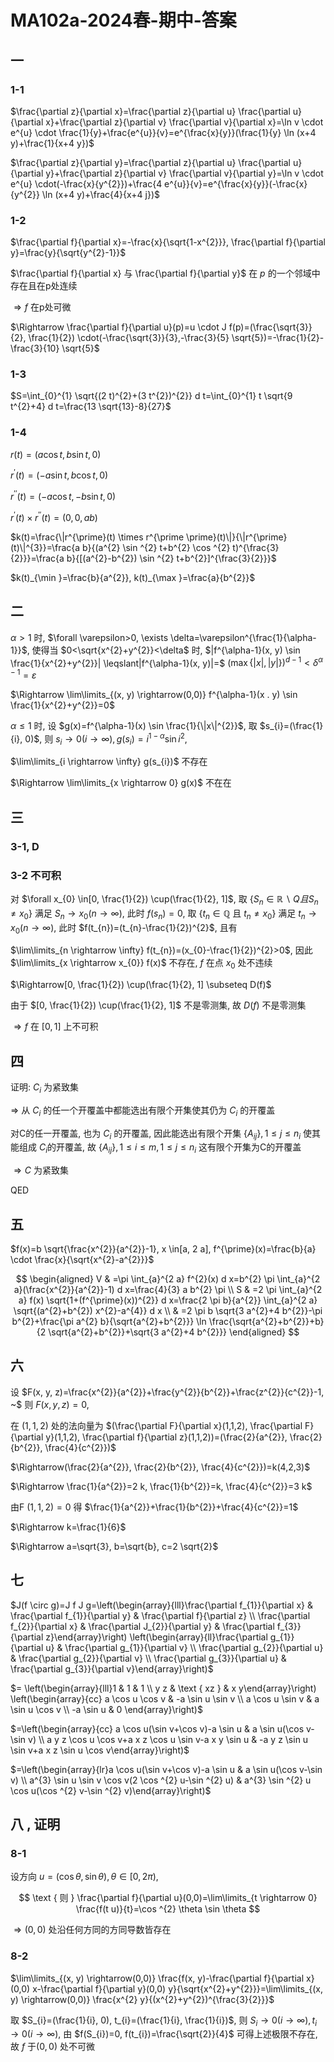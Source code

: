 # MA102a-2024春-期中-答案

## 一

### 1-1

$\frac{\partial z}{\partial x}=\frac{\partial z}{\partial u} \frac{\partial u}{\partial x}+\frac{\partial z}{\partial v} \frac{\partial v}{\partial x}=\ln v \cdot e^{u} \cdot \frac{1}{y}+\frac{e^{u}}{v}=e^{\frac{x}{y}}(\frac{1}{y} \ln (x+4 y)+\frac{1}{x+4 y})$

$\frac{\partial z}{\partial y}=\frac{\partial z}{\partial u} \frac{\partial u}{\partial y}+\frac{\partial z}{\partial v} \frac{\partial v}{\partial y}=\ln v \cdot e^{u} \cdot(-\frac{x}{y^{2}})+\frac{4 e^{u}}{v}=e^{\frac{x}{y}}(-\frac{x}{y^{2}} \ln (x+4 y)+\frac{4}{x+4 j})$

### 1-2

$\frac{\partial f}{\partial x}=-\frac{x}{\sqrt{1-x^{2}}}, \frac{\partial f}{\partial y}=\frac{y}{\sqrt{y^{2}-1}}$

$\frac{\partial f}{\partial x} 与 \frac{\partial f}{\partial y}$ 在 $p$ 的一个邻域中存在且在p处连续

$\Rightarrow f$ 在p处可微

$\Rightarrow \frac{\partial f}{\partial u}(p)=u \cdot J f(p)=(\frac{\sqrt{3}}{2}, \frac{1}{2}) \cdot(-\frac{\sqrt{3}}{3},-\frac{3}{5} \sqrt{5})=-\frac{1}{2}-\frac{3}{10} \sqrt{5}$

### 1-3

$S=\int_{0}^{1} \sqrt{(2 t)^{2}+(3 t^{2})^{2}} d t=\int_{0}^{1} t \sqrt{9 t^{2}+4} d t=\frac{13 \sqrt{13}-8}{27}$

### 1-4

$r(t)=(a \cos t, b \sin t, 0)$

$r^{\prime}(t)=(-a \sin t, b \cos t, 0)$

$r^{\prime \prime}(t)=(-a \cos t,-b \sin t, 0)$

$r^{\prime}(t) \times r^{\prime \prime}(t)=(0,0, a b)$

$k(t)=\frac{\|r^{\prime}(t) \times r^{\prime \prime}(t)\|}{\|r^{\prime}(t)\|^{3}}=\frac{a b}{(a^{2} \sin ^{2} t+b^{2} \cos ^{2} t)^{\frac{3}{2}}}=\frac{a b}{[(a^{2}-b^{2}) \sin ^{2} t+b^{2}]^{\frac{3}{2}}}$

$k(t)_{\min }=\frac{b}{a^{2}}, k(t)_{\max }=\frac{a}{b^{2}}$

## 二

$\alpha>1$ 时, $\forall \varepsilon>0, \exists \delta=\varepsilon^{\frac{1}{\alpha-1}}$, 使得当 $0<\sqrt{x^{2}+y^{2}}<\delta$ 时, $|f^{\alpha-1}(x, y) \sin \frac{1}{x^{2}+y^{2}}| \leqslant|f^{\alpha-1}(x, y)|=$ $(\operatorname{max}\{|x|,|y|\})^{d-1}<\delta^{\alpha-1}=\varepsilon$

$\Rightarrow \lim\limits_{(x, y) \rightarrow(0,0)} f^{\alpha-1}(x . y) \sin \frac{1}{x^{2}+y^{2}}=0$

$\alpha \leqslant 1$ 时, 设 $g(x)=f^{\alpha-1}(x) \sin \frac{1}{\|x\|^{2}}$, 取 $s_{i}=(\frac{1}{i}, 0)$, 则 $s_{i} \rightarrow 0(i \rightarrow \infty), g(s_{i})=i^{1-\alpha} \sin i^{2}$,

$\lim\limits_{i \rightarrow \infty} g(s_{i})$ 不存在

$\Rightarrow \lim\limits_{x \rightarrow 0} g(x)$ 不在在

## 三

### 3-1, D

### 3-2 不可积

对 $\forall x_{0} \in[0, \frac{1}{2}) \cup(\frac{1}{2}, 1]$, 取 $\{S_{n} \in \mathbb{R} \backslash Q 且 S_{n} \neq x_{0}\}$ 满足 $S_{n} \rightarrow x_{0}(n \rightarrow \infty)$, 此时 $f(s_{n})=0$, 取 $\{t_{n} \in \mathbb{Q}$ 且 $t_{n} \neq x_{0}\}$ 满足 $t_{n} \rightarrow x_{0}(n \rightarrow \infty)$, 此时 $f(t_{n})=(t_{n}-\frac{1}{2})^{2}$, 且有

$\lim\limits_{n \rightarrow \infty} f(t_{n})=(x_{0}-\frac{1}{2})^{2}>0$, 因此 $\lim\limits_{x \rightarrow x_{0}} f(x)$ 不存在, $f$ 在点 $x_{0}$ 处不违续

$\Rightarrow[0, \frac{1}{2}) \cup(\frac{1}{2}, 1] \subseteq D(f)$

由于 $[0, \frac{1}{2}) \cup(\frac{1}{2}, 1]$ 不是零测集, 故 $D(f)$ 不是零测集

$\Rightarrow f$ 在 $[0,1]$ 上不可积

## 四

证明: $C_{i}$ 为紧致集

$\Rightarrow$ 从 $C_{i}$ 的任一个开覆盖中都能选出有限个开集使其仍为 $C_{i}$ 的开覆盖

对C的任一开覆盖, 也为 $C_{i}$ 的开覆盖, 因此能选出有限个开集 $\{A_{i j}\}, 1 \leq j \leq n_{i}$ 使其能组成 $C_{i}$的开覆盖, 故 $\{A_{i j}\}, 1 \leq i \leq m, 1 \leq j \leq n_{i}$ 这有限个开集为C的开覆盖

$\Rightarrow C$ 为紧致集

$\operatorname{QED}$

## 五

$f(x)=b \sqrt{\frac{x^{2}}{a^{2}}-1}, x \in[a, 2 a], f^{\prime}(x)=\frac{b}{a} \cdot \frac{x}{\sqrt{x^{2}-a^{2}}}$

$$
\begin{aligned}
V & =\pi \int_{a}^{2 a} f^{2}(x) d x=b^{2} \pi \int_{a}^{2 a}(\frac{x^{2}}{a^{2}}-1) d x=\frac{4}{3} a b^{2} \pi \\
S & =2 \pi \int_{a}^{2 a} f(x) \sqrt{1+(f^{\prime}(x))^{2}} d x=\frac{2 \pi b}{a^{2}} \int_{a}^{2 a} \sqrt{(a^{2}+b^{2}) x^{2}-a^{4}} d x \\
& =2 \pi b \sqrt{3 a^{2}+4 b^{2}}-\pi b^{2}+\frac{\pi a^{2} b}{\sqrt{a^{2}+b^{2}}} \ln \frac{\sqrt{a^{2}+b^{2}}+b}{2 \sqrt{a^{2}+b^{2}}+\sqrt{3 a^{2}+4 b^{2}}}
\end{aligned}
$$

## 六

设 $F(x, y, z)=\frac{x^{2}}{a^{2}}+\frac{y^{2}}{b^{2}}+\frac{z^{2}}{c^{2}}-1, ~$ 则 $F(x, y, z)=0$,

在 $(1,1,2)$ 处的法向量为 $(\frac{\partial F}{\partial x}(1,1,2), \frac{\partial F}{\partial y}(1,1,2), \frac{\partial f}{\partial z}(1,1,2))=(\frac{2}{a^{2}}, \frac{2}{b^{2}}, \frac{4}{c^{2}})$

$\Rightarrow(\frac{2}{a^{2}}, \frac{2}{b^{2}}, \frac{4}{c^{2}})=k(4,2,3)$

$\Rightarrow \frac{1}{a^{2}}=2 k, \frac{1}{b^{2}}=k, \frac{4}{c^{2}}=3 k$

由F $(1,1,2)=0$ 得 $\frac{1}{a^{2}}+\frac{1}{b^{2}}+\frac{4}{c^{2}}=1$

$\Rightarrow k=\frac{1}{6}$

$\Rightarrow a=\sqrt{3}, b=\sqrt{b}, c=2 \sqrt{2}$

## 七

$J(f \circ g)=J f J g=\left(\begin{array}{lll}\frac{\partial f_{1}}{\partial x} & \frac{\partial f_{1}}{\partial y} & \frac{\partial f}{\partial z} \\
\frac{\partial f_{2}}{\partial x} & \frac{\partial J_{2}}{\partial y} & \frac{\partial f_{3}}{\partial z}\end{array}\right)
\left(\begin{array}{ll}\frac{\partial g_{1}}{\partial u} & \frac{\partial g_{1}}{\partial v} \\
\frac{\partial g_{2}}{\partial u} & \frac{\partial g_{2}}{\partial v} \\
\frac{\partial g_{3}}{\partial u} & \frac{\partial g_{3}}{\partial v}\end{array}\right)$

$= \left(\begin{array}{lll}1 & 1 & 1 \\
y z & \text { xz } & x y\end{array}\right)
\left(\begin{array}{cc}
a \cos u \cos v & -a \sin u \sin v \\
a \cos u \sin v & a \sin u \cos v \\
-a \sin u & 0
\end{array}\right)$

$=\left(\begin{array}{cc}
a \cos u(\sin v+\cos v)-a \sin u & a \sin u(\cos v-\sin v) \\
a y z \cos u \cos v+a x z \cos u \sin v-a x y \sin u & -a y z \sin u \sin v+a x z \sin u \cos v\end{array}\right)$

$=\left(\begin{array}{lr}a \cos u(\sin v+\cos v)-a \sin u & a \sin u(\cos v-\sin v) \\
a^{3} \sin u \sin v \cos v(2 \cos ^{2} u-\sin ^{2} u) & a^{3} \sin ^{2} u \cos u(\cos ^{2} v-\sin ^{2} v)\end{array}\right)$

## 八 , 证明

### 8-1

设方向 $u=(\cos \theta, \sin \theta), \theta \in[0,2 \pi)$,

$$
\text { 则 } \frac{\partial f}{\partial u}(0,0)=\lim\limits_{t \rightarrow 0} \frac{f(t u)}{t}=\cos ^{2} \theta \sin \theta
$$

$\Rightarrow(0,0)$ 处沿任何方同的方同导数皆存在

### 8-2

$\lim\limits_{(x, y) \rightarrow(0,0)} \frac{f(x, y)-\frac{\partial f}{\partial x}(0,0) x-\frac{\partial f}{\partial y}(0,0) y}{\sqrt{x^{2}+y^{2}}}=\lim\limits_{(x, y) \rightarrow(0,0)} \frac{x^{2} y}{(x^{2}+y^{2})^{\frac{3}{2}}}$

取 $S_{i}=(\frac{1}{i}, 0), t_{i}=(\frac{1}{i}, \frac{1}{i})$, 则 $S_{i} \rightarrow 0(i \rightarrow \infty), t_{i} \rightarrow 0(i \rightarrow \infty)$, 由 $f(S_{i})=0, f(t_{i})=\frac{\sqrt{2}}{4}$ 可得上述极限不存在, 故 $f$ 于$(0,0)$ 处不可微
